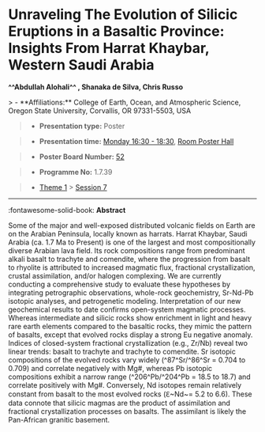 # Unraveling The Evolution of Silicic Eruptions in a Basaltic Province: Insights From Harrat Khaybar, Western Saudi Arabia

**^^Abdullah Alohali^^ , Shanaka de Silva, Chris Russo**

<!-- more -->> - **Affiliations:** College of Earth, Ocean, and Atmospheric Science, Oregon State University, Corvallis, OR 97331-5503, USA

> - **Presentation type:** Poster

> - **Presentation time:** [Monday 16:30 - 18:30](../sessions_comparison.md#__tabbed_1_6), [Room Poster Hall](../maps_venue.md#__tabbed_1_1)

> - **Poster Board Number:** [52](../map_poster_boards.md#monday)

> - **Programme No:** 1.7.39

> - [Theme 1](../theme1.md) > [Session 7](../sessions/session-1-7.md)

--- 

:fontawesome-solid-book: **Abstract**

Some of the major and well-exposed distributed volcanic fields on Earth are on the Arabian Peninsula, locally known as harrats. Harrat Khaybar, Saudi Arabia (ca. 1.7 Ma to Present) is one of the largest and most compositionally diverse Arabian lava field. Its rock compositions range from predominant alkali basalt to trachyte and comendite, where the progression from basalt to rhyolite is attributed to increased magmatic flux, fractional crystallization, crustal assimilation, and/or halogen complexing.
We are currently conducting a comprehensive study to evaluate these hypotheses by integrating petrographic observations, whole-rock geochemistry, Sr-Nd-Pb isotopic analyses, and petrogenetic modeling. Interpretation of our new geochemical results to date confirms open-system magmatic processes. Whereas intermediate and silicic rocks show enrichment in light and heavy rare earth elements compared to the basaltic rocks, they mimic the pattern of basalts, except that evolved rocks display a strong Eu negative anomaly. Indices of closed-system fractional crystallization (e.g., Zr/Nb) reveal two linear trends: basalt to trachyte and trachyte to comendite. Sr isotopic compositions of the evolved rocks vary widely (^87^Sr/^86^Sr = 0.704 to 0.709) and correlate negatively with Mg#, whereas Pb isotopic compositions exhibit a narrow range (^206^Pb/^204^Pb = 18.5 to 18.7) and correlate positively with Mg#. Conversely, Nd isotopes remain relatively constant from basalt to the most evolved rocks (ℇ~Nd~= 5.2 to 6.6). These data connote that silicic magmas are the product of assimilation and fractional crystallization processes on basalts. The assimilant is likely the Pan-African granitic basement.

